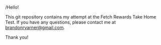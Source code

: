 /Hello!

This git repository contains my attempt at the Fetch Rewards Take Home Test. If you have any questions, please contact me at brandonrvarner@gmail.com.

Thank you!